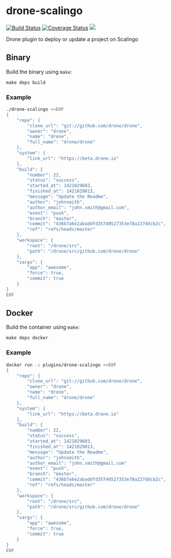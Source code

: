 # drone-scalingo

[![Build Status](http://beta.drone.io/api/badges/drone-plugins/drone-scalingo/status.svg)](http://beta.drone.io/drone-plugins/drone-scalingo)
[![Coverage Status](https://aircover.co/badges/drone-plugins/drone-scalingo/coverage.svg)](https://aircover.co/drone-plugins/drone-scalingo)
[![](https://badge.imagelayers.io/plugins/drone-scalingo:latest.svg)](https://imagelayers.io/?images=plugins/drone-scalingo:latest 'Get your own badge on imagelayers.io')

Drone plugin to deploy or update a project on Scalingo

## Binary

Build the binary using `make`:

```
make deps build
```

### Example

```sh
./drone-scalingo <<EOF
{
    "repo": {
        "clone_url": "git://github.com/drone/drone",
        "owner": "drone",
        "name": "drone",
        "full_name": "drone/drone"
    },
    "system": {
        "link_url": "https://beta.drone.io"
    },
    "build": {
        "number": 22,
        "status": "success",
        "started_at": 1421029603,
        "finished_at": 1421029813,
        "message": "Update the Readme",
        "author": "johnsmith",
        "author_email": "john.smith@gmail.com",
        "event": "push",
        "branch": "master",
        "commit": "436b7a6e2abaddfd35740527353e78a227ddcb2c",
        "ref": "refs/heads/master"
    },
    "workspace": {
        "root": "/drone/src",
        "path": "/drone/src/github.com/drone/drone"
    },
    "vargs": {
        "app": "awesome",
        "force": true,
        "commit": true
    }
}
EOF
```

## Docker

Build the container using `make`:

```
make deps docker
```

### Example

```sh
docker run -i plugins/drone-scalingo <<EOF
{
    "repo": {
        "clone_url": "git://github.com/drone/drone",
        "owner": "drone",
        "name": "drone",
        "full_name": "drone/drone"
    },
    "system": {
        "link_url": "https://beta.drone.io"
    },
    "build": {
        "number": 22,
        "status": "success",
        "started_at": 1421029603,
        "finished_at": 1421029813,
        "message": "Update the Readme",
        "author": "johnsmith",
        "author_email": "john.smith@gmail.com"
        "event": "push",
        "branch": "master",
        "commit": "436b7a6e2abaddfd35740527353e78a227ddcb2c",
        "ref": "refs/heads/master"
    },
    "workspace": {
        "root": "/drone/src",
        "path": "/drone/src/github.com/drone/drone"
    },
    "vargs": {
        "app": "awesome",
        "force": true,
        "commit": true
    }
}
EOF
```
